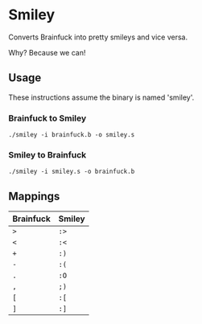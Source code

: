 # Smiley

Converts Brainfuck into pretty smileys and vice versa. 

Why? Because we can!

## Usage

These instructions assume the binary is named 'smiley'.

### Brainfuck to Smiley

```
./smiley -i brainfuck.b -o smiley.s
```

### Smiley to Brainfuck

```
./smiley -i smiley.s -o brainfuck.b
```

## Mappings

Brainfuck | Smiley
 --- | --- 
 `>` | `:>`
 `<` | `:<`
 `+` | `:)`
 `-` | `:(`
 `.` | `:O`
 `,` | `;)`
 `[` | `:[`
 `]` | `:]`
